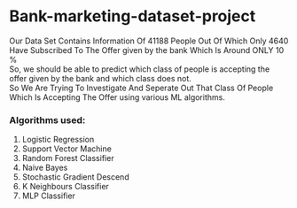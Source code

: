 # Bank-marketing-dataset-project

Our Data Set Contains Information Of 41188 People Out Of Which Only 4640 Have Subscribed To The Offer given by the bank Which Is Around ONLY 10 % </br>
So, we should be able to predict which class of people is accepting the offer given by the bank and which class does not.</br>
So We Are Trying To Investigate And Seperate Out That Class Of People Which Is Accepting The Offer using various ML algorithms.</br>

### Algorithms used:
1) Logistic Regression </br>
2) Support Vector Machine </br>
3) Random Forest Classifier </br>
4) Naive Bayes </br>
5) Stochastic Gradient Descend </br>
6) K Neighbours Classifier </br>
7) MLP Classifier </br>
